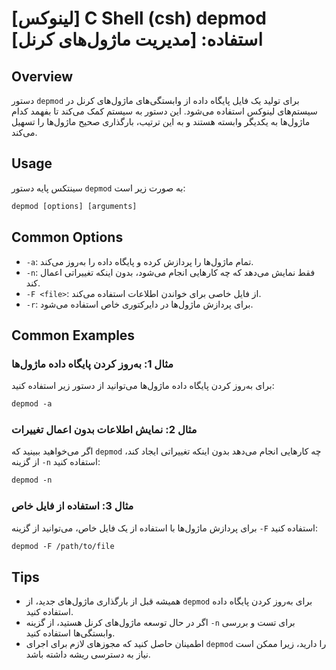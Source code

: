 # [لینوکس] C Shell (csh) depmod استفاده: [مدیریت ماژول‌های کرنل]

## Overview
دستور `depmod` برای تولید یک فایل پایگاه داده از وابستگی‌های ماژول‌های کرنل در سیستم‌های لینوکس استفاده می‌شود. این دستور به سیستم کمک می‌کند تا بفهمد کدام ماژول‌ها به یکدیگر وابسته هستند و به این ترتیب، بارگذاری صحیح ماژول‌ها را تسهیل می‌کند.

## Usage
سینتکس پایه دستور `depmod` به صورت زیر است:

```csh
depmod [options] [arguments]
```

## Common Options
- `-a`: تمام ماژول‌ها را پردازش کرده و پایگاه داده را به‌روز می‌کند.
- `-n`: فقط نمایش می‌دهد که چه کارهایی انجام می‌شود، بدون اینکه تغییراتی اعمال کند.
- `-F <file>`: از فایل خاصی برای خواندن اطلاعات استفاده می‌کند.
- `-r`: برای پردازش ماژول‌ها در دایرکتوری خاص استفاده می‌شود.

## Common Examples
### مثال 1: به‌روز کردن پایگاه داده ماژول‌ها
برای به‌روز کردن پایگاه داده ماژول‌ها می‌توانید از دستور زیر استفاده کنید:

```csh
depmod -a
```

### مثال 2: نمایش اطلاعات بدون اعمال تغییرات
اگر می‌خواهید ببینید که `depmod` چه کارهایی انجام می‌دهد بدون اینکه تغییراتی ایجاد کند، از گزینه `-n` استفاده کنید:

```csh
depmod -n
```

### مثال 3: استفاده از فایل خاص
برای پردازش ماژول‌ها با استفاده از یک فایل خاص، می‌توانید از گزینه `-F` استفاده کنید:

```csh
depmod -F /path/to/file
```

## Tips
- همیشه قبل از بارگذاری ماژول‌های جدید، از `depmod` برای به‌روز کردن پایگاه داده استفاده کنید.
- اگر در حال توسعه ماژول‌های کرنل هستید، از گزینه `-n` برای تست و بررسی وابستگی‌ها استفاده کنید.
- اطمینان حاصل کنید که مجوزهای لازم برای اجرای `depmod` را دارید، زیرا ممکن است نیاز به دسترسی ریشه داشته باشد.